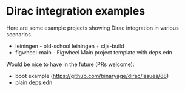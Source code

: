 # Dirac integration examples

Here are some example projects showing Dirac integration in various scenarios.

* leiningen - old-school leiningen + cljs-build
* figwheel-main - Figwheel Main project template with deps.edn

Would be nice to have in the future (PRs welcome):

* boot example (https://github.com/binaryage/dirac/issues/88)
* plain deps.edn
